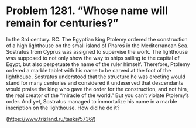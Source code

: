# Problem 1281. “Whose name will remain for centuries?”

In the 3rd century. BC. The Egyptian king Ptolemy ordered the construction of a high lighthouse on the small island of Pharos in the Mediterranean Sea. Sostratus from Cyprus was assigned to supervise the work. The lighthouse was supposed to not only show the way to ships sailing to the capital of Egypt, but also perpetuate the name of the ruler himself. Therefore, Ptolemy ordered a marble tablet with his name to be carved at the foot of the lighthouse. Sostratus understood that the structure he was erecting would stand for many centuries and considered it undeserved that descendants would praise the king who gave the order for the construction, and not him, the real creator of the “miracle of the world.” But you can’t violate Ptolemy’s order. And yet, Sostratus managed to immortalize his name in a marble inscription on the lighthouse. How did he do it?

(https://www.trizland.ru/tasks/5736/)